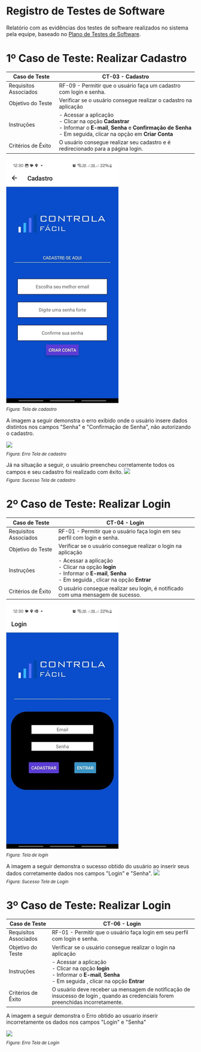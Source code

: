 # Registro de Testes de Software

Relatório com as evidências dos testes de software realizados no sistema pela equipe, baseado no <a href="8-Plano de Testes de Software.md"> Plano de Testes de Software</a>.


# 1º Caso de Teste: Realizar Cadastro

| Caso de Teste | CT-03 - Cadastro |
|---------------|-----------------------------|
| Requisitos Associados | RF-09 - Permitir que o usuário faça um cadastro com login e senha. |
| Objetivo do Teste | Verificar se o usuário consegue realizar o cadastro na aplicação |
| Instruções| - Acessar a aplicação <br> - Clicar na opção **Cadastrar** <br> - Informar o **E-mail**, **Senha** e **Confirmação de Senha** <br> - Em seguida, clicar na opção em **Criar Conta** |
| Critérios de Êxito | O usuário consegue realizar seu cadastro e é redirecionado para a página login. |

![Cadastro](https://github.com/ICEI-PUC-Minas-PMV-ADS/pmv-ads-2024-1-e3-proj-mov-t3-pmv-ads-2023-1-e3-proj-mov-t3-controla/blob/main/assets/tela-cadastro.png?raw=true)<br>
<sub>*Figura: Tela de cadastro*</sub>

A imagem a seguir demonstra o erro exibido onde o usuário insere dados distintos nos campos "Senha" e "Confirmação de Senha", não autorizando o cadastro.

<img src="https://github.com/ICEI-PUC-Minas-PMV-ADS/pmv-ads-2024-1-e3-proj-mov-t3-pmv-ads-2023-1-e3-proj-mov-t3-controla/assets/122227953/b50ea6a6-4780-439d-a16f-0283b9678829" width=300><br>
<sub>*Figura: Erro Tela de cadastro*</sub>

Já na situação a seguir, o usuário preencheu corretamente todos os campos e seu cadastro foi realizado com êxito.
<img src="https://github.com/ICEI-PUC-Minas-PMV-ADS/pmv-ads-2024-1-e3-proj-mov-t3-pmv-ads-2023-1-e3-proj-mov-t3-controla/assets/122227953/8db84049-fd69-4963-b8a7-a1caf0f475d5" width=300><br>
<sub>*Figura: Sucesso Tela de cadastro*</sub>

# 2º Caso de Teste: Realizar Login

| Caso de Teste | CT-04 - Login |
|---------------|-----------------------------|
| Requisitos Associados | RF-01 - Permitir que o usuário faça login em seu perfil com login e senha. |
| Objetivo do Teste | Verificar se o usuário consegue realizar o login na aplicação |
| Instruções| - Acessar a aplicação <br> - Clicar na opção **login** <br> - Informar o **E-mail**, **Senha**  <br> - Em seguida , clicar na opção **Entrar**
| Critérios de Êxito | O usuário consegue realizar seu login, é notificado com uma mensagem de sucesso. |

![Login](https://github.com/ICEI-PUC-Minas-PMV-ADS/pmv-ads-2024-1-e3-proj-mov-t3-pmv-ads-2023-1-e3-proj-mov-t3-controla/blob/main/assets/tela-login.png?raw=true) <br>
<sub>*Figura: Tela de login*</sub>

A imagem a seguir demonstra o sucesso obtido do usuário ao inserir seus dados corretamente dados nos campos "Login" e "Senha".
<img src="https://github.com/ICEI-PUC-Minas-PMV-ADS/pmv-ads-2024-1-e3-proj-mov-t3-pmv-ads-2023-1-e3-proj-mov-t3-controla/assets/122227953/cbf85993-c25b-48f7-aa5a-c503d761d770" width=300><br>
<sub> *Figura: Sucesso Tela de Login*</sub>


# 3º Caso de Teste: Realizar Login

| Caso de Teste | CT-06 - Login |
|---------------|-----------------------------|
| Requisitos Associados | RF-01 - Permitir que o usuário faça login em seu perfil com login e senha. |
| Objetivo do Teste | Verificar se o usuário consegue realizar o login na aplicação |
| Instruções| - Acessar a aplicação <br> - Clicar na opção **login** <br> - Informar o **E-mail**, **Senha**  <br> - Em seguida , clicar na opção **Entrar**
| Critérios de Êxito | O usuário deve receber ua mensagem de notificação de insucesso de login , quando as credenciais forem preenchidas incorretamente.|

A imagem a seguir demonstra o Erro obtido ao usuario inserir incorretamente os dados nos campos "Login" e "Senha"

<img src="https://github.com/ICEI-PUC-Minas-PMV-ADS/pmv-ads-2024-1-e3-proj-mov-t3-pmv-ads-2023-1-e3-proj-mov-t3-controla/assets/122227953/ccf47e9e-b52a-4614-aa8c-5271c494f1ef" width=300><br>
<sub> *Figura: Erro Tela de Login*</sub>



